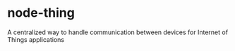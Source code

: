 # node-thing

A centralized way to handle communication between devices for Internet of Things applications
